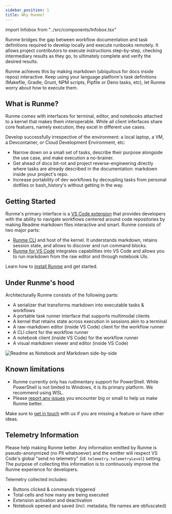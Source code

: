 ```yaml
---
sidebar_position: 1
title: Why Runme?
---
```


import Infobox from "../src/components/Infobox.tsx"

Runme bridges the gap between workflow documentation and task definitions required to develop locally and execute runbooks remotely. It allows project contributors to execute instructions step-by-step, checking intermediary results as they go, to ultimately complete and verify the desired results.

Runme achieves this by making markdown (ubiquitous for docs inside repos) interactive. Keep using your language platform's task definitions (Makefile, Gradle, Grunt, NPM scripts, Pipfile or Deno tasks, etc), let Runme worry about how to execute them.

## What is Runme?

Runme comes with interfaces for terminal, editor, and notebooks attached to a kernel that makes them interoperable. While all client inferfaces share core featuers, namely execution, they excel in different use cases.

Develop successfully irrespective of the environment: a local laptop, a VM, a Devcontainer, or Cloud Development Environment, etc:
- Narrow down on a small set of tasks, describe their purpose alongside the use case, and make execution a no-brainer.
- Get ahead of docs bit-rot and project reverse-engineering directly where tasks are already described in the documentation: markdown inside your project's repo.
- Increase portability of dev workflows by decoupling tasks from personal dotfiles or bash_history's without getting in the way.

## Getting Started

Runme's primary interface is a [VS Code extension](https://marketplace.visualstudio.com/items?itemName=stateful.runme) that provides developers with the ability to navigate workflows centered around code repositories by making Readme markdown files interactive and smart. Runme consists of two major parts:

- [Runme CLI](https://github.com/stateful/runme) and host of the kernel. It understands markdown, retains session state, and allows to discover and run command blocks.
- [Runme for VS Code](https://marketplace.visualstudio.com/items?itemName=stateful.runme) integrates capabilities into VS Code and allows you to run markdown from the raw editor and through notebook UIs.

<Infobox type="sidenote" title="Skip Ahead">
Learn how to <a href="/docs/install">install Runme</a> and get started.
</Infobox>

## Under Runme's hood

Architecturally Runme consists of the following parts:

- A serializer that transforms markdown into executable tasks & workflows
- A portable task runner interface that supports multimodal clients
- A kernel that retains state across execution in sessions akin to a terminal
- A raw-markdown editor (inside VS Code) client for the workflow runner
- A CLI client for the workflow runner
- A notebook client (inside VS Code) for the workflow runner
- A visual markdown viewer and editor (inside VS Code)

![Readme as Notebook and Markdown side-by-side](../static/img/sidebyside.png)

## Known limitations

- Runme currently only has rudimentary support for PowerShell. While PowerShell is not limited to Windows, it is its primary platform. We recommend using WSL.
- Please [report any issues](https://github.com/stateful/runme/issues/new) you encounter big or small to help us make Runme better.

<Infobox type="sidenote" title="Join Runme community!">

Make sure to [get in touch](https://discord.gg/runme) with us if you are missing a feature or have other ideas.

</Infobox>

## Telemetry Information

Please help making Runme better. Any information emitted by Runme is pseudo-anonymized (no PII whatsoever) and the emitter will respect VS Code's global "send no telemetry" (id: `telemetry.telemetryLevel`) setting. The purpose of collecting this information is to continuously improve the Runme experience for developers.

Telemetry collected includes:

- Buttons clicked & commands triggered
- Total cells and how many are being executed
- Extension activation and deactivation
- Notebook opened and saved (incl. metadata; file names are obfuscated)
